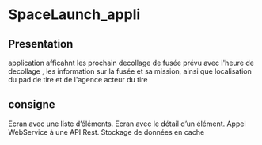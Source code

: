 # SpaceLaunch_appli

## Presentation
application afficahnt les prochain decollage de fusée prévu avec l'heure de decollage , les information sur la fusée et sa mission, ainsi que
localisation du pad de tire et de l'agence acteur du tire

## consigne 
Ecran avec une liste d’éléments.
Ecran avec le détail d’un élément.
Appel WebService à une API Rest.
Stockage de données en cache
